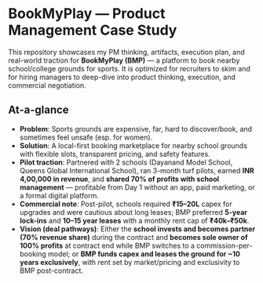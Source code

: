 # BookMyPlay — Product Management Case Study

This repository showcases my PM thinking, artifacts, execution plan, and real-world traction for **BookMyPlay (BMP)** — a platform to book nearby school/college grounds for sports.
It is optimized for recruiters to skim and for hiring managers to deep-dive into product thinking, execution, and commercial negotiation.

## At-a-glance
- **Problem**: Sports grounds are expensive, far, hard to discover/book, and sometimes feel unsafe (esp. for women).
- **Solution**: A local-first booking marketplace for nearby school grounds with flexible slots, transparent pricing, and safety features.
- **Pilot traction**: Partnered with 2 schools (Dayanand Model School, Queens Global International School), ran 3-month turf pilots, earned **INR 4,00,000 in revenue**, and **shared 70% of profits with school management** — profitable from Day 1 without an app, paid marketing, or a formal digital platform.
- **Commercial note**: Post-pilot, schools required **₹15–20L** capex for upgrades and were cautious about long leases; BMP preferred **5-year lock-ins** and **10–15 year leases** with a monthly rent cap of **₹40k–₹50k**.
- **Vision (deal pathways)**: Either the **school invests and becomes partner (70% revenue share)** during the contract and **becomes sole owner of 100% profits** at contract end while BMP switches to a commission-per-booking model; or **BMP funds capex and leases the ground for ~10 years exclusively**, with rent set by market/pricing and exclusivity to BMP post-contract.
